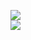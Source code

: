 [![](https://img.shields.io/badge/Made%20With-Github%20Spray-lightgrey.svg?style=for-the-badge&logo=github)](https://github.com/Annihil/github-spray#7788)  
[![](https://i.imgur.com/2DrTn0Z.gif)](https://github.com/Annihil/github-spray)